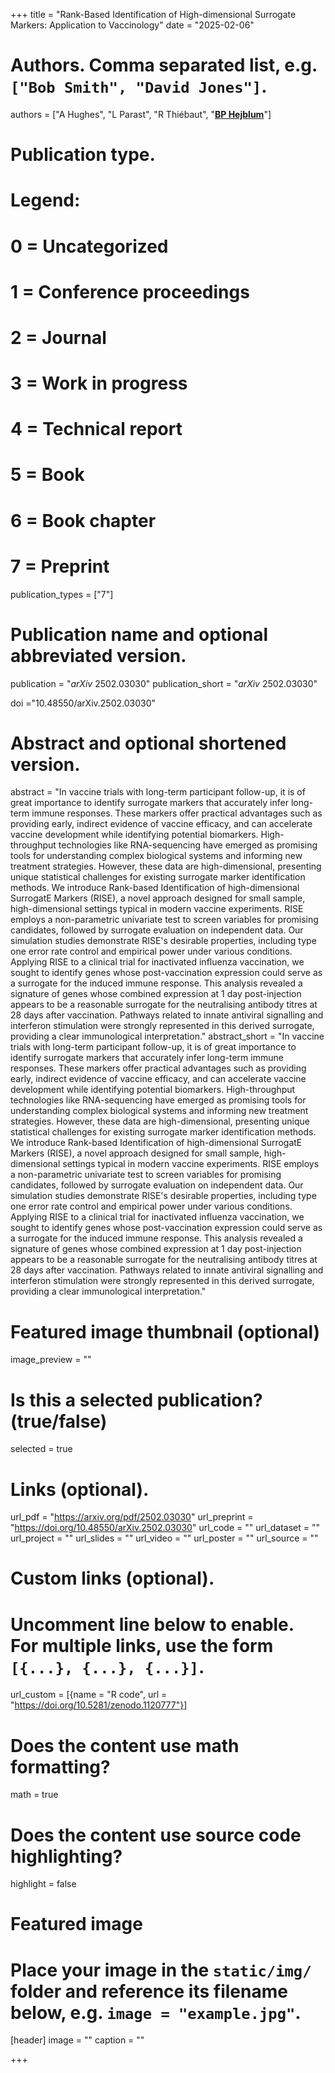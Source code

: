 +++
title = "Rank-Based Identification of High-dimensional Surrogate Markers: Application to Vaccinology"
date = "2025-02-06"

# Authors. Comma separated list, e.g. `["Bob Smith", "David Jones"]`.
authors = ["A Hughes", "L Parast", "R Thiébaut", "<u>**BP Hejblum**</u>"]
# Publication type.
# Legend:
# 0 = Uncategorized
# 1 = Conference proceedings
# 2 = Journal
# 3 = Work in progress
# 4 = Technical report
# 5 = Book
# 6 = Book chapter
# 7 = Preprint
publication_types = ["7"]

# Publication name and optional abbreviated version.
publication = "*arXiv* 2502.03030"
publication_short = "*arXiv* 2502.03030"

doi ="10.48550/arXiv.2502.03030"

# Abstract and optional shortened version.
abstract = "In vaccine trials with long-term participant follow-up, it is of great importance to identify surrogate markers that accurately infer long-term immune responses. These markers offer practical advantages such as providing early, indirect evidence of vaccine efficacy, and can accelerate vaccine development while identifying potential biomarkers. High-throughput technologies like RNA-sequencing have emerged as promising tools for understanding complex biological systems and informing new treatment strategies. However, these data are high-dimensional, presenting unique statistical challenges for existing surrogate marker identification methods. We introduce Rank-based Identification of high-dimensional SurrogatE Markers (RISE), a novel approach designed for small sample, high-dimensional settings typical in modern vaccine experiments. RISE employs a non-parametric univariate test to screen variables for promising candidates, followed by surrogate evaluation on independent data. Our simulation studies demonstrate RISE's desirable properties, including type one error rate control and empirical power under various conditions. Applying RISE to a clinical trial for inactivated influenza vaccination, we sought to identify genes whose post-vaccination expression could serve as a surrogate for the induced immune response. This analysis revealed a signature of genes whose combined expression at 1 day post-injection appears to be a reasonable surrogate for the neutralising antibody titres at 28 days after vaccination. Pathways related to innate antiviral signalling and interferon stimulation were strongly represented in this derived surrogate, providing a clear immunological interpretation."
abstract_short = "In vaccine trials with long-term participant follow-up, it is of great importance to identify surrogate markers that accurately infer long-term immune responses. These markers offer practical advantages such as providing early, indirect evidence of vaccine efficacy, and can accelerate vaccine development while identifying potential biomarkers. High-throughput technologies like RNA-sequencing have emerged as promising tools for understanding complex biological systems and informing new treatment strategies. However, these data are high-dimensional, presenting unique statistical challenges for existing surrogate marker identification methods. We introduce Rank-based Identification of high-dimensional SurrogatE Markers (RISE), a novel approach designed for small sample, high-dimensional settings typical in modern vaccine experiments. RISE employs a non-parametric univariate test to screen variables for promising candidates, followed by surrogate evaluation on independent data. Our simulation studies demonstrate RISE's desirable properties, including type one error rate control and empirical power under various conditions. Applying RISE to a clinical trial for inactivated influenza vaccination, we sought to identify genes whose post-vaccination expression could serve as a surrogate for the induced immune response. This analysis revealed a signature of genes whose combined expression at 1 day post-injection appears to be a reasonable surrogate for the neutralising antibody titres at 28 days after vaccination. Pathways related to innate antiviral signalling and interferon stimulation were strongly represented in this derived surrogate, providing a clear immunological interpretation."

# Featured image thumbnail (optional)
image_preview = ""

# Is this a selected publication? (true/false)
selected = true

# Links (optional).
url_pdf = "https://arxiv.org/pdf/2502.03030"
url_preprint = "https://doi.org/10.48550/arXiv.2502.03030"
url_code = ""
url_dataset = ""
url_project = ""
url_slides = ""
url_video = ""
url_poster = ""
url_source = ""

# Custom links (optional).
# Uncomment line below to enable. For multiple links, use the form `[{...}, {...}, {...}]`.
url_custom = [{name = "R code", url = "https://doi.org/10.5281/zenodo.1120777"}]


# Does the content use math formatting?
math = true

# Does the content use source code highlighting?
highlight = false

# Featured image
# Place your image in the `static/img/` folder and reference its filename below, e.g. `image = "example.jpg"`.
[header]
image = ""
caption = ""

+++
